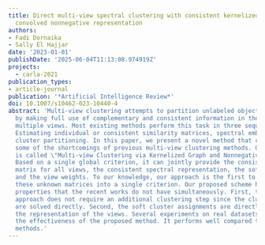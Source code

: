 ```yaml
---
title: Direct multi-view spectral clustering with consistent kernelized graph and
  convolved nonnegative representation
authors:
- Fadi Dornaika
- Sally El Hajjar
date: '2023-01-01'
publishDate: '2025-06-04T11:13:08.974919Z'
projects:
  - carla-2021
publication_types:
- article-journal
publication: '*Artificial Intelligence Review*'
doi: 10.1007/s10462-023-10440-4
abstract: 'Multi-view clustering attempts to partition unlabeled objects into clusters
  by making full use of complementary and consistent information in the features of
  multiple views. Most existing methods perform this task in three sequential phases:
  Estimating individual or consistent similarity matrices, spectral embedding, and
  cluster partitioning. In this paper, we present a novel method that can overcome
  some of the shortcomings of previous multi-view clustering methods. Our approach
  is called \"Multi-view Clustering via Kernelized Graph and Nonnegative Embedding\".
  Based on a single global criterion, it can jointly provide the consistent similarity
  matrix for all views, the consistent spectral representation, the soft cluster assignments,
  and the view weights. To our knowledge, our approach is the first to combine all
  these unknown matrices into a single criterion. Our proposed scheme has two interesting
  properties that the recent works do not have simultaneously. First, the proposed
  approach does not require an additional clustering step since the clustering assignments
  are solved directly. Second, the soft cluster assignments are directly linked to
  the representation of the views. Several experiments on real datasets demonstrate
  the effectiveness of the proposed method. It performs well compared to many competing
  methods.'
---
```

